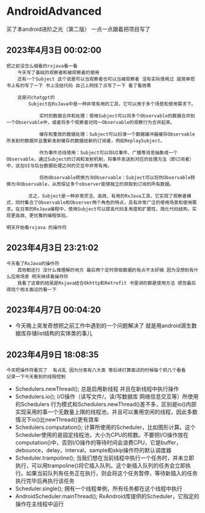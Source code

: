 # AndroidAdvanced
买了本android进阶之光（第二版）
一点一点跟着把项目写了

## 2023年4月3日 00:02:00
    把之前没怎么细看的rxjava看一看
        今天写了基础的观察者和被观察者的使用
        还有一个Subject 这个说是可以当观察者也可以当被观察者 没有实际使用过 就简单把书上有的写了一下 书上没给代码 自己上网找了点写了一下 看了看效果

        这是问chatgpt的
            Subject在RxJava中是一种非常有用的工具，它可以用于多个场景和使用需求下。

                实时的数据合并和处理：使用Subject可以将多个Observable的数据合并到一个Observable中，或者将多个观察者对同一Observable的观察行为合并起来。

                缓存和重放的数据处理：Subject可以扮演一个数据缓冲器缓存Observable所发射的数据并且重新发射缓存的数据给新的订阅者，例如ReplaySubject。

                作为事件总线使用：Subject可以将UI事件、广播等消息抽象成一个Observable，通过Subject的订阅和发射机制，将事件发送到对应的处理方法（即订阅者）中，这在UI与后台数据处理之间的交互中非常有用。

                将热Observable转换为冷Observable：Subject可以将热Observable转换为冷Observable，从而保证多个observer能够独立的获取到订阅的所有数据。

            总之，Subject是一种非常灵活、高效、有用的RxJava工具，它实现了观察者模式，同时集合了Observable和Observer两个角色的特点，具有非常广泛的使用场景和使用需求。在日常的RxJava编程中，使用Subject可以提高代码复用度和扩展性，简化代码结构，实现更高效、更优雅的编程体验。

    明天开始看rxjava 的操作符

## 2023年4月3日 23:21:02

    今天看了RxJava的操作符
        其他都还行 没什么难理解的地方 最后两个定时获取数据的有点不太好搞 因为没想到有什么应用场景 明天继续看操作符
        我看了这章的结尾是Rxjava结合Okhttp和Retrofit 书里讲的都是使用方法 感觉最后得找个相关面试的看一下

## 2023年4月7日 00:04:20

- 今天晚上突发奇想把之前工作中遇到的一个问题解决了 就是用android源生数据库存储list结构的实体类的事儿


## 2023年4月9日 18:08:35

    今天把操作符看完了  有点乱 因为分类有八大类 等后续打算面试的时候每个抓几个看看
    记录一下今天看到的线程控制

- Schedulers.newThread();  总是启用新线程 并且在新线程中执行操作
- Schedulers.io();         I/O操作（读写文件/，读/写数据库 网络信息交互等）所使用的Schedulers 行为模式和Schedulers.newThread()差不多，区别是io()内部实现采用的事一个无数量上限的线程池，并且可以重用空闲的线程，因此多数情况下io()比newThread()更有效率
- Schedulers.computation(); 计算所使用的Scheduler，比如图形计算。这个Scheduler使用的是固定线程池，大小为CPU的核数。不要把I/O操作放在computation()中，否则I/O操作的等待时间会浪费CPU，它是buffer，debounce，delay，interval，sample和skip操作符的默认调度器
- Scheduler.trampoline(); 当我们想在当前线程中执行一个任务时，并未立即执行，可以用trampoline()将它插入队列。这个新插入队列的任务会立即执行。如果当前队列有任务正在执行，则会将这个任务暂停，等待新插入的任务执行完毕后再执行该任务
- Scheduler.single(); 拥有一个线程单例，所有任务都在这个线程中执行
- AndroidScheduler.mainThread(); RxAndroid库提供的Scheduler，它指定的操作在主线程中运行

